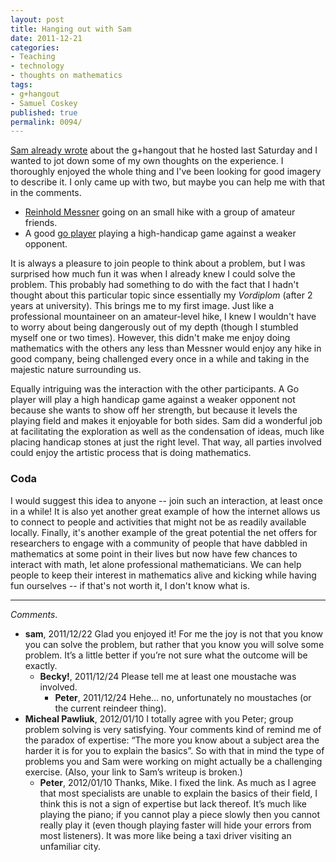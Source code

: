 ```yaml
---
layout: post
title: Hanging out with Sam
date: 2011-12-21
categories:
- Teaching
- technology
- thoughts on mathematics
tags:
- g+hangout
- Samuel Coskey
published: true
permalink: 0094/
---
```


[Sam already wrote](http://boolesrings.org/scoskey/hangout-subgroups-of-z/) about the g+hangout that he hosted last Saturday and I wanted to jot down some of my own thoughts on the experience. I thoroughly enjoyed the whole thing and I've been looking for good imagery to describe it. I only came up with two, but maybe you can help me with that in the comments.

*   [Reinhold Messner](http://en.wikipedia.org/wiki/Reinhold_Messner) going on an small hike with a group of amateur friends.
*   A good [go player](http://en.wikipedia.org/wiki/Go_(game)) playing a high-handicap game against a weaker opponent.

It is always a pleasure to join people to think about a problem, but I was surprised how much fun it was when I already knew I could solve the problem. This probably had something to do with the fact that I hadn't thought about this particular topic since essentially my _Vordiplom_ (after 2 years at university). This brings me to my first image. Just like a professional mountaineer on an amateur-level hike, I knew I wouldn't have to worry about being dangerously out of my depth (though I stumbled myself one or two times). However, this didn't make me enjoy doing mathematics with the others any less than Messner would enjoy any hike in good company, being challenged every once in a while and taking in the majestic nature surrounding us.

Equally intriguing was the interaction with the other participants. A Go player will play a high handicap game against a weaker opponent not because she wants to show off her strength, but because it levels the playing field and makes it enjoyable for both sides. Sam did a wonderful job at facilitating the exploration as well as the condensation of ideas, much like placing handicap stones at just the right level. That way, all parties involved could enjoy the artistic process that is doing mathematics.

### Coda

I would suggest this idea to anyone -- join such an interaction, at least once in a while! It is also yet another great example of how the internet allows us to connect to people and activities that might not be as readily available locally. Finally, it's another example of the great potential the net offers for researchers to engage with a community of people that have dabbled in mathematics at some point in their lives but now have few chances to interact with math, let alone professional mathematicians. We can help people to keep their interest in mathematics alive and kicking while having fun ourselves -- if that's not worth it, I don't know what is.

---

_Comments_.

* **sam**, 2011/12/22
  Glad you enjoyed it! For me the joy is not that you know you can solve the problem, but rather that you know you will solve some problem. It’s a little better if you’re not sure what the outcome will be exactly.
  * **Becky!**, 2011/12/24
    Please tell me at least one moustache was involved.
    * **Peter**, 2011/12/24
      Hehe… no, unfortunately no moustaches (or the current reindeer thing).
* **Micheal Pawliuk**, 2012/01/10
  I totally agree with you Peter; group problem solving is very satisfying. Your comments kind of remind me of the paradox of expertise: “The more you know about a subject area the harder it is for you to explain the basics”. So with that in mind the type of problems you and Sam were working on might actually be a challenging exercise.
  (Also, your link to Sam’s writeup is broken.)
  * **Peter**, 2012/01/10
    Thanks, Mike. I fixed the link.
    As much as I agree that most specialists are unable to explain the basics of their field, I think this is not a sign of expertise but lack thereof. It’s much like playing the piano; if you cannot play a piece slowly then you cannot really play it (even though playing faster will hide your errors from most listeners).
    It was more like being a taxi driver visiting an unfamiliar city.
